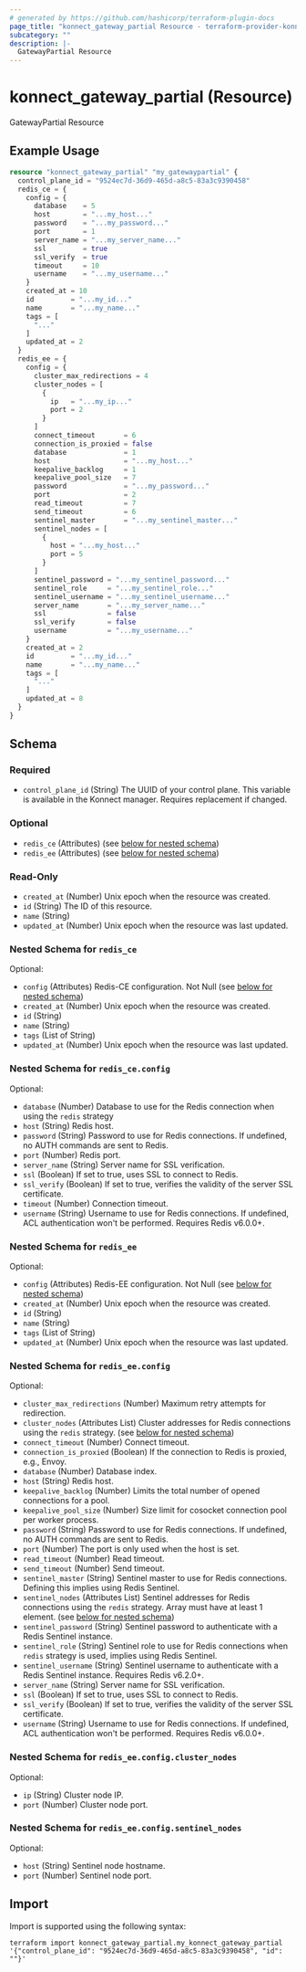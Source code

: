```yaml
---
# generated by https://github.com/hashicorp/terraform-plugin-docs
page_title: "konnect_gateway_partial Resource - terraform-provider-konnect"
subcategory: ""
description: |-
  GatewayPartial Resource
---
```


# konnect_gateway_partial (Resource)

GatewayPartial Resource

## Example Usage

```terraform
resource "konnect_gateway_partial" "my_gatewaypartial" {
  control_plane_id = "9524ec7d-36d9-465d-a8c5-83a3c9390458"
  redis_ce = {
    config = {
      database    = 5
      host        = "...my_host..."
      password    = "...my_password..."
      port        = 1
      server_name = "...my_server_name..."
      ssl         = true
      ssl_verify  = true
      timeout     = 10
      username    = "...my_username..."
    }
    created_at = 10
    id         = "...my_id..."
    name       = "...my_name..."
    tags = [
      "..."
    ]
    updated_at = 2
  }
  redis_ee = {
    config = {
      cluster_max_redirections = 4
      cluster_nodes = [
        {
          ip   = "...my_ip..."
          port = 2
        }
      ]
      connect_timeout       = 6
      connection_is_proxied = false
      database              = 1
      host                  = "...my_host..."
      keepalive_backlog     = 1
      keepalive_pool_size   = 7
      password              = "...my_password..."
      port                  = 2
      read_timeout          = 7
      send_timeout          = 6
      sentinel_master       = "...my_sentinel_master..."
      sentinel_nodes = [
        {
          host = "...my_host..."
          port = 5
        }
      ]
      sentinel_password = "...my_sentinel_password..."
      sentinel_role     = "...my_sentinel_role..."
      sentinel_username = "...my_sentinel_username..."
      server_name       = "...my_server_name..."
      ssl               = false
      ssl_verify        = false
      username          = "...my_username..."
    }
    created_at = 2
    id         = "...my_id..."
    name       = "...my_name..."
    tags = [
      "..."
    ]
    updated_at = 8
  }
}
```

<!-- schema generated by tfplugindocs -->
## Schema

### Required

- `control_plane_id` (String) The UUID of your control plane. This variable is available in the Konnect manager. Requires replacement if changed.

### Optional

- `redis_ce` (Attributes) (see [below for nested schema](#nestedatt--redis_ce))
- `redis_ee` (Attributes) (see [below for nested schema](#nestedatt--redis_ee))

### Read-Only

- `created_at` (Number) Unix epoch when the resource was created.
- `id` (String) The ID of this resource.
- `name` (String)
- `updated_at` (Number) Unix epoch when the resource was last updated.

<a id="nestedatt--redis_ce"></a>
### Nested Schema for `redis_ce`

Optional:

- `config` (Attributes) Redis-CE configuration. Not Null (see [below for nested schema](#nestedatt--redis_ce--config))
- `created_at` (Number) Unix epoch when the resource was created.
- `id` (String)
- `name` (String)
- `tags` (List of String)
- `updated_at` (Number) Unix epoch when the resource was last updated.

<a id="nestedatt--redis_ce--config"></a>
### Nested Schema for `redis_ce.config`

Optional:

- `database` (Number) Database to use for the Redis connection when using the `redis` strategy
- `host` (String) Redis host.
- `password` (String) Password to use for Redis connections. If undefined, no AUTH commands are sent to Redis.
- `port` (Number) Redis port.
- `server_name` (String) Server name for SSL verification.
- `ssl` (Boolean) If set to true, uses SSL to connect to Redis.
- `ssl_verify` (Boolean) If set to true, verifies the validity of the server SSL certificate.
- `timeout` (Number) Connection timeout.
- `username` (String) Username to use for Redis connections. If undefined, ACL authentication won't be performed. Requires Redis v6.0.0+.



<a id="nestedatt--redis_ee"></a>
### Nested Schema for `redis_ee`

Optional:

- `config` (Attributes) Redis-EE configuration. Not Null (see [below for nested schema](#nestedatt--redis_ee--config))
- `created_at` (Number) Unix epoch when the resource was created.
- `id` (String)
- `name` (String)
- `tags` (List of String)
- `updated_at` (Number) Unix epoch when the resource was last updated.

<a id="nestedatt--redis_ee--config"></a>
### Nested Schema for `redis_ee.config`

Optional:

- `cluster_max_redirections` (Number) Maximum retry attempts for redirection.
- `cluster_nodes` (Attributes List) Cluster addresses for Redis connections using the `redis` strategy. (see [below for nested schema](#nestedatt--redis_ee--config--cluster_nodes))
- `connect_timeout` (Number) Connect timeout.
- `connection_is_proxied` (Boolean) If the connection to Redis is proxied, e.g., Envoy.
- `database` (Number) Database index.
- `host` (String) Redis host.
- `keepalive_backlog` (Number) Limits the total number of opened connections for a pool.
- `keepalive_pool_size` (Number) Size limit for cosocket connection pool per worker process.
- `password` (String) Password to use for Redis connections. If undefined, no AUTH commands are sent to Redis.
- `port` (Number) The port is only used when the host is set.
- `read_timeout` (Number) Read timeout.
- `send_timeout` (Number) Send timeout.
- `sentinel_master` (String) Sentinel master to use for Redis connections. Defining this implies using Redis Sentinel.
- `sentinel_nodes` (Attributes List) Sentinel addresses for Redis connections using the `redis` strategy. Array must have at least 1 element. (see [below for nested schema](#nestedatt--redis_ee--config--sentinel_nodes))
- `sentinel_password` (String) Sentinel password to authenticate with a Redis Sentinel instance.
- `sentinel_role` (String) Sentinel role to use for Redis connections when `redis` strategy is used, implies using Redis Sentinel.
- `sentinel_username` (String) Sentinel username to authenticate with a Redis Sentinel instance. Requires Redis v6.2.0+.
- `server_name` (String) Server name for SSL verification.
- `ssl` (Boolean) If set to true, uses SSL to connect to Redis.
- `ssl_verify` (Boolean) If set to true, verifies the validity of the server SSL certificate.
- `username` (String) Username to use for Redis connections. If undefined, ACL authentication won't be performed. Requires Redis v6.0.0+.

<a id="nestedatt--redis_ee--config--cluster_nodes"></a>
### Nested Schema for `redis_ee.config.cluster_nodes`

Optional:

- `ip` (String) Cluster node IP.
- `port` (Number) Cluster node port.


<a id="nestedatt--redis_ee--config--sentinel_nodes"></a>
### Nested Schema for `redis_ee.config.sentinel_nodes`

Optional:

- `host` (String) Sentinel node hostname.
- `port` (Number) Sentinel node port.

## Import

Import is supported using the following syntax:

```shell
terraform import konnect_gateway_partial.my_konnect_gateway_partial '{"control_plane_id": "9524ec7d-36d9-465d-a8c5-83a3c9390458", "id": ""}'
```

